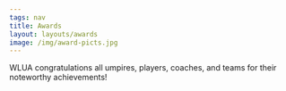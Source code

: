 ```yaml
---
tags: nav
title: Awards
layout: layouts/awards
image: /img/award-picts.jpg
---
```

WLUA congratulations all umpires, players, coaches, and teams for their noteworthy achievements!


